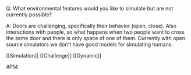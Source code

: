 Q: What environmental features would you like to simulate but are not currently possible?

A: Doors are challenging, specifically their behavior (open, close). Also interactions with people, so what happens when two people want to cross the same door and there is only space of one of them. Currently with open source simulators we don't have good models for simulating humans.

[[Simulation]]
[[Challenge]]
[[Dynamic]]

#P14 